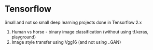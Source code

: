 # Tensorflow
Small and not so small deep learning projects done in Tensorflow 2.x

1. Human vs horse - binary image classification (without using tf.keras, playground)
2. Image style transfer using Vgg16 (and not using ..GAN)
